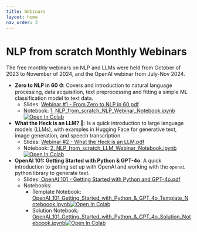 ```yaml
---
title: Webinars
layout: home
nav_order: 3
---
```


# NLP from scratch Monthly Webinars

The free monthly webinars on NLP and LLMs were held from October of 2023 to November of 2024, and the OpenAI webinar from July-Nov 2024.

- **Zero to NLP in 60 ⏱**: Covers and introduction to natural language processing, data acquisition, text preprocessing and fitting a simple ML classification model to text data. 
  - Slides: <a href="Webinar %231 - From Zero to NLP in 60.pdf">Webinar #1 - From Zero to NLP in 60.pdf</a> 
  - Notebook: <a href="1. NLP_from_scratch_NLP_Webinar_Notebook.ipynb">1. NLP_from_scratch_NLP_Webinar_Notebook.ipynb</a>
  <a target="_blank" href="https://colab.research.google.com/github/nlpfromscratch/nlpfromscratch.github.io/blob/main/Webinars/1.%20NLP_from_scratch_NLP_Webinar_Notebook.ipynb"><img src="https://colab.research.google.com/assets/colab-badge.svg" alt="Open In Colab"/></a>
- **What the Heck is an LLM? 🤔**: Is a quick introduction to large language models (LLMs), with examples in Hugging Face for generative text, image generation, and speech transcription.
  - Slides: <a href="Webinar %232 - What the Heck is an LLM.pdf">Webinar #2 - What the Heck is an LLM.pdf</a> 
  - Notebook: <a href="2. NLP_from_scratch_LLM_Webinar_Notebook.ipynb">2. NLP_from_scratch_LLM_Webinar_Notebook.ipynb</a>
  <a target="_blank" href="https://colab.research.google.com/github/nlpfromscratch/nlpfromscratch.github.io/blob/main/Webinars/2.%20NLP_from_scratch_LLM_Webinar_Notebook.ipynb"><img src="https://colab.research.google.com/assets/colab-badge.svg" alt="Open In Colab"/></a>
- **OpenAI 101: Getting Started with Python & GPT-4o**: A quick introduction to getting set up with OpenAI and working with the `openai` python library to generate text.
  - Slides:<a href="OpenAI 101/OpenAI 101 - Getting Started with Python and GPT-4o.pdf"> OpenAI 101 - Getting Started with Python and GPT-4o.pdf</a>
  - Notebooks:
    - Template Notebook: <a href="OpenAI 101/OpenAI_101_Getting_Started_with_Python_&_GPT_4o_Template_Noteboook.ipynb"> OpenAI_101_Getting_Started_with_Python_&_GPT_4o_Template_Noteboook.ipynb</a><a target="_blank" href="https://colab.research.google.com/github/nlpfromscratch/nlpfromscratch.github.io/blob/main/Webinars/OpenAI%20101/OpenAI_101_Getting_Started_with_Python_%26_GPT_4o_Template_Noteboook.ipynb"><img src="https://colab.research.google.com/assets/colab-badge.svg" alt="Open In Colab"/></a>
    - Solution Notebook:<a href="OpenAI 101/OpenAI_101_Getting_Started_with_Python_&_GPT_4o_Solution_Noteboook.ipynb"> OpenAI_101_Getting_Started_with_Python_&_GPT_4o_Solution_Noteboook.ipynb</a><a target="_blank" href="https://colab.research.google.com/github/nlpfromscratch/nlpfromscratch.github.io/blob/main/Webinars/OpenAI%20101/OpenAI_101_Getting_Started_with_Python_%26_GPT_4o_Solution_Noteboook.ipynb"><img src="https://colab.research.google.com/assets/colab-badge.svg" alt="Open In Colab"/></a>